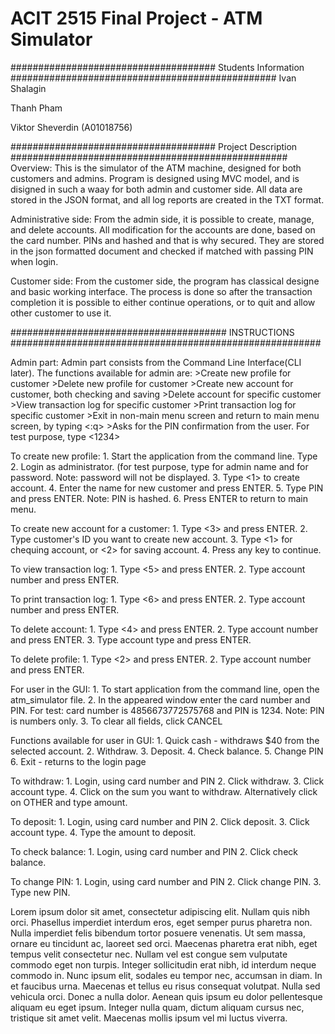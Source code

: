 # ACIT 2515 Final Project - ATM Simulator

##################################### Students Information ################################################
Ivan Shalagin

Thanh Pham

Viktor Sheverdin (A01018756)

##################################### Project Description ##################################################
Overview:
    This is the simulator of the ATM machine, designed for both customers and admins.
    Program is designed using MVC model, and is disigned in such a waay for both admin and customer side.
    All data are stored in the JSON format, and all log reports are created in the TXT format.


Administrative side:
    From the admin side, it is possible to create, manage, and delete accounts.
    All modification for the accounts are done, based on the card number.
    PINs and hashed and that is why secured. They are stored in the json formatted document and checked if matched with
    passing PIN when login.

Customer side:
    From the customer side, the program has classical designe and basic working interface.
    The process is done so after the transaction completion it is possible to either continue operations, or
    to quit and allow other customer to use it.


####################################### INSTRUCTIONS ########################################################


Admin part:
Admin part consists from the Command Line Interface(CLI later).
The functions available for admin are:
    >Create new profile for customer
    >Delete new profile for customer
    >Create new account for customer, both checking and saving
    >Delete account for specific customer
    >View transaction log for specific customer
    >Print transaction log for specific customer
    >Exit in non-main menu screen and return to main menu screen, by typing <:q>
    >Asks for the PIN confirmation from the user. For test purpose, type <1234>

To create new profile:
    1. Start the application from the command line. Type <python banking_manager.py>
    2. Login as administrator. (for test purpose, type <a> for admin name and <a> for password.
        Note: password will not be displayed.
    3. Type <1> to create account.
    4. Enter the name for new customer and press ENTER.
    5. Type PIN and press ENTER.
        Note: PIN is hashed.
    6. Press ENTER to return to main menu.

To create new account for a customer:
    1. Type <3> and press ENTER.
    2. Type customer's ID you want to create new account.
    3. Type <1> for chequing account, or <2> for saving account.
    4. Press any key to continue.

To view transaction log:
    1. Type <5> and press ENTER.
    2. Type account number and press ENTER.

To print transaction log:
    1. Type <6> and press ENTER.
    2. Type account number and press ENTER.

To delete account:
    1. Type <4> and press ENTER.
    2. Type account number and press ENTER.
    3. Type account type and press ENTER.

To delete profile:
    1. Type <2> and press ENTER.
    2. Type account number and press ENTER.

For user in the GUI:
    1. To start application from the command line, open the atm_simulator file.
    2. In the appeared window enter the card number and PIN. For test: card number is 4856673772575768 and
        PIN is 1234.
        Note: PIN is numbers only.
    3. To clear all fields, click CANCEL

Functions available for user in GUI:
    1. Quick cash - withdraws $40 from the selected account.
    2. Withdraw.
    3. Deposit.
    4. Check balance.
    5. Change PIN
    6. Exit - returns to the login page

To withdraw:
    1. Login, using card number and PIN
    2. Click withdraw.
    3. Click account type.
    4. Click on the sum you want to withdraw. Alternatively click on OTHER and type amount.

To deposit:
    1. Login, using card number and PIN
    2. Click deposit.
    3. Click account type.
    4. Type the amount to deposit.

To check balance:
    1. Login, using card number and PIN
    2. Click check balance.

To change PIN:
    1. Login, using card number and PIN
    2. Click change PIN.
    3. Type new PIN.


Lorem ipsum dolor sit amet, consectetur adipiscing elit. Nullam quis nibh orci. Phasellus imperdiet interdum eros, eget semper purus pharetra non. Nulla imperdiet felis bibendum tortor posuere venenatis. Ut sem massa, ornare eu tincidunt ac, laoreet sed orci. Maecenas pharetra erat nibh, eget tempus velit consectetur nec. Nullam vel est congue sem vulputate commodo eget non turpis. Integer sollicitudin erat nibh, id interdum neque commodo in. Nunc ipsum elit, sodales eu tempor nec, accumsan in diam. In et faucibus urna. Maecenas et tellus eu risus consequat volutpat. Nulla sed vehicula orci. Donec a nulla dolor. Aenean quis ipsum eu dolor pellentesque aliquam eu eget ipsum. Integer nulla quam, dictum aliquam cursus nec, tristique sit amet velit. Maecenas mollis ipsum vel mi luctus viverra.